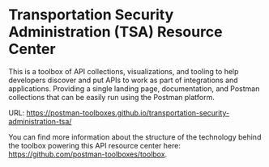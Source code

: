 # Transportation Security Administration (TSA) Resource Center
This is a toolbox of API collections, visualizations, and tooling to help developers discover and put APIs to work as part of integrations and applications. Providing a single landing page, documentation, and Postman collections that can be easily run using the Postman platform.

URL: https://postman-toolboxes.github.io/transportation-security-administration-tsa/

You can find more information about the structure of the technology behind the toolbox powering this API resource center here: https://github.com/postman-toolboxes/toolbox.
